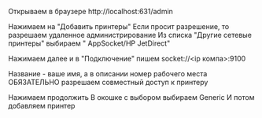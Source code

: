 Открываем в браузере http://localhost:631/admin 

Нажимаем на "Добавить принтеры"
Если просит разрешение, то разрешаем удаленное администрирование
Из списка "Другие сетевые принтеры" выбираем " AppSocket/HP JetDirect"

Нажимаем далее и в "Подключение" пишем socket://<ip  компа>:9100

Название - ваше имя, а в описании номер рабочего места
ОБЯЗАТЕЛЬНО разрешаем совместный доступ к принтеру

Нажимаем продолжить
В окошке с выбором выбираем  Generic
И потом добавляем принтер
